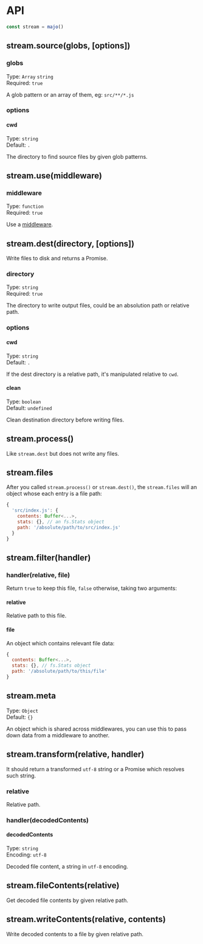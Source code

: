 # API

```js
const stream = majo()
```

## stream.source(globs, [options])

### globs

Type: `Array` `string`<br>
Required: `true`

A glob pattern or an array of them, eg: `src/**/*.js`

### options

#### cwd

Type: `string`<br>
Default: `.`

The directory to find source files by given glob patterns.

## stream.use(middleware)

### middleware

Type: `function`<br>
Required: `true`

Use a [middleware](./middleware.md).

## stream.dest(directory, [options])

Write files to disk and returns a Promise.

### directory

Type: `string`<br>
Required: `true`

The directory to write output files, could be an absolution path or relative path.

### options

#### cwd

Type: `string`<br>
Default: `.`

If the dest directory is a relative path, it's manipulated relative to `cwd`.

#### clean

Type: `boolean`<br>
Default: `undefined`

Clean destination directory before writing files.

## stream.process()

Like `stream.dest` but does not write any files.

## stream.files

After you called `stream.process()` or `stream.dest()`, the `stream.files` will  an object whose each entry is a file path:

```js
{
  'src/index.js': {
    contents: Buffer<...>,
    stats: {}, // an fs.Stats object
    path: '/absolute/path/to/src/index.js'
  }
}
```

## stream.filter(handler)

### handler(relative, file)

Return `true` to keep this file, `false` otherwise, taking two arguments:

#### relative

Relative path to this file.

#### file

An object which contains relevant file data:

```js
{
  contents: Buffer<...>,
  stats: {}, // fs.Stats object
  path: '/absolute/path/to/this/file'
}
```

## stream.meta

Type: `Object`<br>
Default: `{}`

An object which is shared across middlewares, you can use this to pass down data from a middleware to another.

## stream.transform(relative, handler)

It should return a transformed `utf-8` string or a Promise which resolves such string.

### relative

Relative path.

### handler(decodedContents)

#### decodedContents

Type: `string`<br>
Encoding: `utf-8`

Decoded file content, a string in `utf-8` encoding.

## stream.fileContents(relative)

Get decoded file contents by given relative path.

## stream.writeContents(relative, contents)

Write decoded contents to a file by given relative path.
